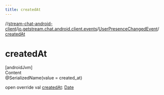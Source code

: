 ```yaml
---
title: createdAt
---
```

//[stream-chat-android-client](../../../index.md)/[io.getstream.chat.android.client.events](../index.md)/[UserPresenceChangedEvent](index.md)/[createdAt](createdAt.md)



# createdAt  
[androidJvm]  
Content  
@SerializedName(value = created_at)  
  
open override val [createdAt](createdAt.md): [Date](https://developer.android.com/reference/kotlin/java/util/Date.html)  



